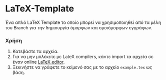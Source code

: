 # LaTeX-Template
Ένα απλό LaTeX Template το οποίο μπορεί να χρησιμοποιηθεί από τα μέλη του Branch για την δημιουργία όμορφων και ομοιόμορφων εγγράφων.

### Χρήση

1. Κατεβάστε τα αρχεία.
2. Για να μην μπλέκετε με LateX compilers, κάντε import τα αρχεία σε έναν online [LaTeX editor](https://www.overleaf.com/). 
3. Ξεκινήστε να γράφετε το κείμενό σας με το αρχείο `example.tex` ως βάση.



